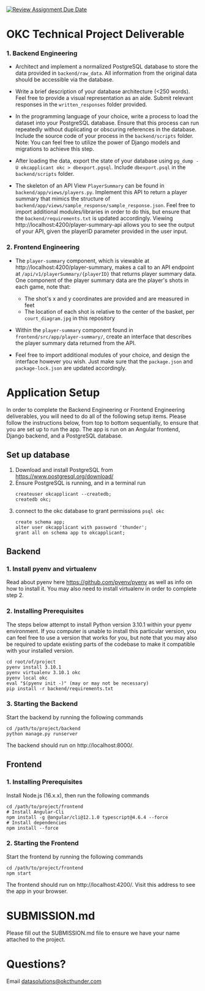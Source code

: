 [![Review Assignment Due Date](https://classroom.github.com/assets/deadline-readme-button-24ddc0f5d75046c5622901739e7c5dd533143b0c8e959d652212380cedb1ea36.svg)](https://classroom.github.com/a/b8Jjz3kB)

# OKC Technical Project Deliverable

### 1. Backend Engineering

* Architect and implement a normalized PostgreSQL database to store the data provided in `backend/raw_data`. All information from the original data should be accessible via the database.

* Write a brief description of your database architecture (<250 words). Feel free to provide a visual representation as an aide. Submit relevant responses in the `written_responses` folder provided.

* In the programming language of your choice, write a process to load the dataset into your PostgreSQL database. Ensure that this process can run repeatedly without duplicating or obscuring references in the database. Include the source code of your process in the `backend/scripts` folder. Note: You can feel free to utilize the power of Django models and migrations to achieve this step.

* After loading the data, export the state of your database using `pg_dump -U okcapplicant okc > dbexport.pgsql`. Include `dbexport.psql` in the `backend/scripts` folder.

* The skeleton of an API View `PlayerSummary` can be found in `backend/app/views/players.py`. Implement this API to return a player summary that mimics the structure of `backend/app/views/sample_response/sample_response.json`. Feel free to import additional modules/libraries in order to do this, but ensure that the `backend/requirements.txt` is updated accordingly. Viewing http://localhost:4200/player-summary-api allows you to see the output of your API, given the playerID parameter provided in the user input.

### 2. Frontend Engineering

* The `player-summary` component, which is viewable at http://localhost:4200/player-summary, makes a call to an API endpoint at `/api/v1/playerSummary/{playerID}` that returns player summary data. One component of the player summary data are the player's shots in each game, note that:

   * The shot's x and y coordinates are provided and are measured in feet
   * The location of each shot is relative to the center of the basket, per `court_diagram.jpg` in this repository

* Within the `player-summary` component found in `frontend/src/app/player-summary/`, create an interface that describes the player summary data returned from the API.

* Feel free to import additional modules of your choice, and design the interface however you wish. Just make sure that the `package.json` and `package-lock.json` are updated accordingly.


# Application Setup
In order to complete the Backend Engineering or Frontend Engineering deliverables, you will need to do all of the following setup items. Please follow the instructions below, from top to bottom sequentially, to ensure that you are set up to run the app. The app is run on an Angular frontend, Django backend, and a PostgreSQL database.

## Set up database
1. Download and install PostgreSQL from https://www.postgresql.org/download/
2. Ensure PostgreSQL is running, and in a terminal run
    ```
    createuser okcapplicant --createdb;
    createdb okc;
    ```
3. connect to the okc database to grant permissions `psql okc`
    ```
    create schema app;
    alter user okcapplicant with password 'thunder';
    grant all on schema app to okcapplicant;
    ```


## Backend

### 1. Install pyenv and virtualenv

Read about pyenv here https://github.com/pyenv/pyenv as well as info on how to install it.
You may also need to install virtualenv in order to complete step 2.

### 2. Installing Prerequisites
The steps below attempt to install Python version 3.10.1 within your pyenv environment. If you computer is unable to install this particular version, you can feel free to use a version that works for you, but note that you may also be required to update existing parts of the codebase to make it compatible with your installed version.
```
cd root/of/project
pyenv install 3.10.1
pyenv virtualenv 3.10.1 okc
pyenv local okc
eval "$(pyenv init -)" (may or may not be necessary)
pip install -r backend/requirements.txt
```

### 3. Starting the Backend
Start the backend by running the following commands
```
cd /path/to/project/backend
python manage.py runserver
```
The backend should run on http://localhost:8000/.


## Frontend

### 1. Installing Prerequisites
Install Node.js (16.x.x), then run the following commands
```
cd /path/to/project/frontend
# Install Angular-Cli
npm install -g @angular/cli@12.1.0 typescript@4.6.4 --force
# Install dependencies
npm install --force
```

### 2. Starting the Frontend
Start the frontend by running the following commands
```
cd /path/to/project/frontend
npm start
```
The frontend should run on http://localhost:4200/. Visit this address to see the app in your browser.


# SUBMISSION.md
Please fill out the SUBMISSION.md file to ensure we have your name attached to the project.


# Questions?

Email datasolutions@okcthunder.com

